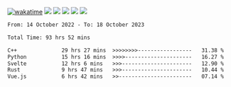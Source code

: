 [![wakatime](https://wakatime.com/badge/user/368879df-dc38-4b1a-86c4-8a2054a0e074.svg)](https://wakatime.com/@368879df-dc38-4b1a-86c4-8a2054a0e074)
<img src="https://img.shields.io/badge/Windows-0078D6?style=flat&logo=Windows&logoColor=white">
<img src="https://img.shields.io/badge/IntelliJ_IDEA-000000.svg?style=flat&logo=IntelliJ-IDEA&logoColor=white">
<img src="https://img.shields.io/badge/CLion-000000.svg?style=flat&logo=CLion&logoColor=white">
<img src="https://img.shields.io/badge/Visual_Studio_Code-007ACC?style=flat&logo=Visual-Studio-Code&logoColor=white">
<img src="https://img.shields.io/badge/Discord-5865F2?label=kano%233578&style=flat&logo=discord&logoColor=white">
<br>


<!--START_SECTION:waka-->

```txt
From: 14 October 2022 - To: 18 October 2023

Total Time: 93 hrs 52 mins

C++              29 hrs 27 mins  >>>>>>>>-----------------   31.38 %
Python           15 hrs 16 mins  >>>>---------------------   16.27 %
Svelte           12 hrs 6 mins   >>>----------------------   12.90 %
Rust             9 hrs 47 mins   >>>----------------------   10.44 %
Vue.js           6 hrs 42 mins   >>-----------------------   07.14 %
```

<!--END_SECTION:waka-->
